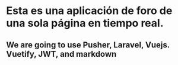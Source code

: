 # Esta es una aplicación de foro de una sola página en tiempo real.
## We are going to use Pusher, Laravel, Vuejs. Vuetify, JWT, and markdown
